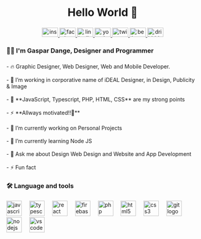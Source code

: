 <h1 align="center">Hello World 👋</h1>

###

<div align="center">
  <a href="https://www.instagram.com/gaspardangee" target="_blank">
    <img src="https://raw.githubusercontent.com/maurodesouza/profile-readme-generator/master/src/assets/icons/social/instagram/default.svg" width="42" height="24" alt="instagram logo"  />
  </a>
  <a href="https://www.facebook.com/gaspardangesavage3" target="_blank">
    <img src="https://raw.githubusercontent.com/maurodesouza/profile-readme-generator/master/src/assets/icons/social/facebook/default.svg" width="42" height="24" alt="facebook logo"  />
  </a>
  <a href="https://www.linkedin.com/in/gaspar-dange-b129a01b9/" target="_blank">
    <img src="https://raw.githubusercontent.com/maurodesouza/profile-readme-generator/master/src/assets/icons/social/linkedin/default.svg" width="42" height="24" alt="linkedin logo"  />
  </a>
  <a href="https://www.facebook.com/gaspardangesavage3" target="_blank">
    <img src="https://raw.githubusercontent.com/maurodesouza/profile-readme-generator/master/src/assets/icons/social/youtube/default.svg" width="42" height="24" alt="youtube logo"  />
  </a>
  <a href="https://twitter.com/gaspardangee" target="_blank">
    <img src="https://raw.githubusercontent.com/maurodesouza/profile-readme-generator/master/src/assets/icons/social/twitter/default.svg" width="42" height="24" alt="twitter logo"  />
  </a>
  <a href="www.behance.net/gaspardange" target="_blank">
    <img src="https://raw.githubusercontent.com/maurodesouza/profile-readme-generator/master/src/assets/icons/social/behance/default.svg" width="42" height="24" alt="behance logo"  />
  </a>
  <a href="https://dribbble.com/gaspardange1" target="_blank">
    <img src="https://raw.githubusercontent.com/maurodesouza/profile-readme-generator/master/src/assets/icons/social/dribbble/default.svg" width="42" height="24" alt="dribbble logo"  />
  </a>
</div>

###

<h3 align="left">👩‍💻  I'm Gaspar Dange, Designer and Programmer</h3>

###

<p align="left">- 🔥 Graphic Designer, Web Designer, Web and Mobile Developer.<br>  <br>- 🔭 I’m working in corporative name of iDEAL Designer, in Design, Publicity & Image<br>  <br>- 💪 **JavaScript, Typescript, PHP, HTML, CSS** are my strong points<br>  <br>- ⚡ **Allways motivated!!🤩**<br>  <br>- 🔭 I’m currently working on Personal Projects<br>  <br>- 🌱 I’m currently learning Node JS<br>  <br>- 💬 Ask me about Design Web Design and Website and App Development<br>  <br>- ⚡ Fun fact</p>

###

<h3 align="left">🛠 Language and tools</h3>

###

<div align="left">
  <img src="https://cdn.jsdelivr.net/gh/devicons/devicon/icons/javascript/javascript-plain.svg" height="40" alt="javascript logo"  />
  <img width="12" />
  <img src="https://cdn.jsdelivr.net/gh/devicons/devicon/icons/typescript/typescript-original.svg" height="40" alt="typescript logo"  />
  <img width="12" />
  <img src="https://cdn.jsdelivr.net/gh/devicons/devicon/icons/react/react-original-wordmark.svg" height="40" alt="react logo"  />
  <img width="12" />
  <img src="https://cdn.jsdelivr.net/gh/devicons/devicon/icons/firebase/firebase-plain-wordmark.svg" height="40" alt="firebase logo"  />
  <img width="12" />
  <img src="https://cdn.jsdelivr.net/gh/devicons/devicon/icons/php/php-plain.svg" height="40" alt="php logo"  />
  <img width="12" />
  <img src="https://cdn.jsdelivr.net/gh/devicons/devicon/icons/html5/html5-plain-wordmark.svg" height="40" alt="html5 logo"  />
  <img width="12" />
  <img src="https://cdn.jsdelivr.net/gh/devicons/devicon/icons/css3/css3-plain-wordmark.svg" height="40" alt="css3 logo"  />
  <img width="12" />
  <img src="https://cdn.jsdelivr.net/gh/devicons/devicon/icons/git/git-original.svg" height="40" alt="git logo"  />
  <img width="12" />
  <img src="https://cdn.jsdelivr.net/gh/devicons/devicon/icons/nodejs/nodejs-original.svg" height="40" alt="nodejs logo"  />
  <img width="12" />
  <img src="https://cdn.jsdelivr.net/gh/devicons/devicon/icons/vscode/vscode-original.svg" height="40" alt="vscode logo"  />
</div>



  
<!--
### Hello World 👋 I'm Gaspar Dange

- 🔥 Graphic Designer, Web Designer, Web and Mobile Developer.
  
- 🔭 I’m working in corporative name of iDEAL Designer, in Design, Publicity & Image
  
- 💪 **JavaScript, Typescript, PHP, HTML, CSS** are my strong points
  
- ⚡ **Allways motivated!!🤩**
  
- 🔭 I’m currently working on Personal Projects
  
- 🌱 I’m currently learning Node JS
  
- 💬 Ask me about Design Web Design and Website and App Development
  
- ⚡ Fun fact

  -->
<!--
<img align="right" height="590em" src="https://github.com/gaspardangee/gaspardangee/assets/76966485/aab6d05f-a88e-450e-a106-76e860644799"/>
<h1 align="left">I'm Gaspar Dange</h1>
<p align="left"> <img src="https://komarev.com/ghpvc/?username=maykbrito&color=yellow" alt="Profile views" /> </p>

- 🔥 Graphic Designer, Web Designer, Web and Mobile Developer.

- 🔭 I’m working in corporative name of iDEAL Designer, in Design, Publicity & Image

- 💪 **JavaScript, Typescript, PHP, HTML, CSS** are my strong points

- ⚡ **Allways motivated!!🤩**

- 👨‍💻 words are just words. Take a look at what I've done!
-->
